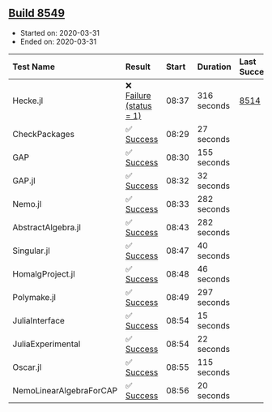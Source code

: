 ## [Build 8549](https://oscarci.mathematik.uni-kl.de/job/oscar/8549/)

* Started on: 2020-03-31
* Ended on: 2020-03-31

| Test Name    | Result | Start | Duration | Last Success | First Failure |
|:-------------|:-------|:------|:---------|:-------------|:--------------|
| Hecke.jl | ❌ [Failure (status = 1)](https://oscarci.mathematik.uni-kl.de/job/oscar/8549/artifact/logs/build-8549/Hecke.jl.log) | 08:37 | 316 seconds | [8514](https://oscarci.mathematik.uni-kl.de/job/oscar/8514/) | [8515](https://oscarci.mathematik.uni-kl.de/job/oscar/8515/) |
| CheckPackages | ✅ [Success](https://oscarci.mathematik.uni-kl.de/job/oscar/8549/artifact/logs/build-8549/CheckPackages.log) | 08:29 | 27 seconds |  |  |
| GAP | ✅ [Success](https://oscarci.mathematik.uni-kl.de/job/oscar/8549/artifact/logs/build-8549/GAP.log) | 08:30 | 155 seconds |  |  |
| GAP.jl | ✅ [Success](https://oscarci.mathematik.uni-kl.de/job/oscar/8549/artifact/logs/build-8549/GAP.jl.log) | 08:32 | 32 seconds |  |  |
| Nemo.jl | ✅ [Success](https://oscarci.mathematik.uni-kl.de/job/oscar/8549/artifact/logs/build-8549/Nemo.jl.log) | 08:33 | 282 seconds |  |  |
| AbstractAlgebra.jl | ✅ [Success](https://oscarci.mathematik.uni-kl.de/job/oscar/8549/artifact/logs/build-8549/AbstractAlgebra.jl.log) | 08:43 | 282 seconds |  |  |
| Singular.jl | ✅ [Success](https://oscarci.mathematik.uni-kl.de/job/oscar/8549/artifact/logs/build-8549/Singular.jl.log) | 08:47 | 40 seconds |  |  |
| HomalgProject.jl | ✅ [Success](https://oscarci.mathematik.uni-kl.de/job/oscar/8549/artifact/logs/build-8549/HomalgProject.jl.log) | 08:48 | 46 seconds |  |  |
| Polymake.jl | ✅ [Success](https://oscarci.mathematik.uni-kl.de/job/oscar/8549/artifact/logs/build-8549/Polymake.jl.log) | 08:49 | 297 seconds |  |  |
| JuliaInterface | ✅ [Success](https://oscarci.mathematik.uni-kl.de/job/oscar/8549/artifact/logs/build-8549/JuliaInterface.log) | 08:54 | 15 seconds |  |  |
| JuliaExperimental | ✅ [Success](https://oscarci.mathematik.uni-kl.de/job/oscar/8549/artifact/logs/build-8549/JuliaExperimental.log) | 08:54 | 22 seconds |  |  |
| Oscar.jl | ✅ [Success](https://oscarci.mathematik.uni-kl.de/job/oscar/8549/artifact/logs/build-8549/Oscar.jl.log) | 08:55 | 115 seconds |  |  |
| NemoLinearAlgebraForCAP | ✅ [Success](https://oscarci.mathematik.uni-kl.de/job/oscar/8549/artifact/logs/build-8549/NemoLinearAlgebraForCAP.log) | 08:56 | 20 seconds |  |  |
